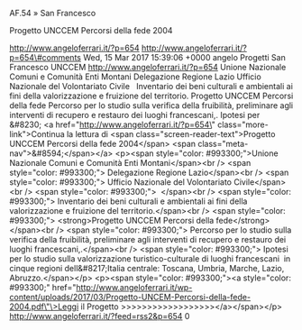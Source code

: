AF.54 » San Francesco

Progetto UNCCEM Percorsi della fede 2004

http://www.angeloferrari.it/?p=654 http://www.angeloferrari.it/?p=654\#comments Wed, 15 Mar 2017 15:39:06 +0000 angelo Progetti San Francesco UNCCEM http://www.angeloferrari.it/?p=654 Unione Nazionale Comuni e Comunità Enti Montani Delegazione Regione Lazio Ufficio Nazionale del Volontariato Civile   Inventario dei beni culturali e ambientali ai fini della valorizzazione e fruizione del territorio. Progetto UNCCEM Percorsi della fede Percorso per lo studio sulla verifica della fruibilità, preliminare agli interventi di recupero e restauro dei luoghi francescani,. Ipotesi per &\#8230; \<a href=\"http://www.angeloferrari.it/?p=654\" class=\"more-link\"\>Continua la lettura di \<span class=\"screen-reader-text\"\>Progetto UNCCEM Percorsi della fede 2004\</span\> \<span class=\"meta-nav\"\>&\#8594;\</span\>\</a\> \<p\>\<span style=\"color: \#993300;\"\>Unione Nazionale Comuni e Comunità Enti Montani\</span\>\<br /\> \<span style=\"color: \#993300;\"\> Delegazione Regione Lazio\</span\>\<br /\> \<span style=\"color: \#993300;\"\> Ufficio Nazionale del Volontariato Civile\</span\>\<br /\> \<span style=\"color: \#993300;\"\>  \</span\>\<br /\> \<span style=\"color: \#993300;\"\> Inventario dei beni culturali e ambientali ai fini della valorizzazione e fruizione del territorio.\</span\>\<br /\> \<span style=\"color: \#993300;\"\> \<strong\>Progetto UNCCEM Percorsi della fede\</strong\>\</span\>\<br /\> \<span style=\"color: \#993300;\"\> Percorso per lo studio sulla verifica della fruibilità, preliminare agli interventi di recupero e restauro dei luoghi francescani,.\</span\>\<br /\> \<span style=\"color: \#993300;\"\> Ipotesi per lo studio sulla valorizzazione turistico-culturale di luoghi francescani  in cinque regioni dell&\#8217;Italia centrale: Toscana, Umbria, Marche, Lazio, Abruzzo.\</span\>\</p\> \<p\>\<span style=\"color: \#993300;\"\>\<a style=\"color: \#993300;\" href=\"http://www.angeloferrari.it/wp-content/uploads/2017/03/Progetto-UNCEM-Percorsi-della-fede-2004.pdf\"\>Leggi il Progetto &gt;&gt;&gt;&gt;&gt;&gt;&gt;&gt;&gt;&gt;&gt;&gt;&gt;&gt;&gt;&gt;&gt;&gt;\</a\>\</span\>\</p\> http://www.angeloferrari.it/?feed=rss2&p=654 0
